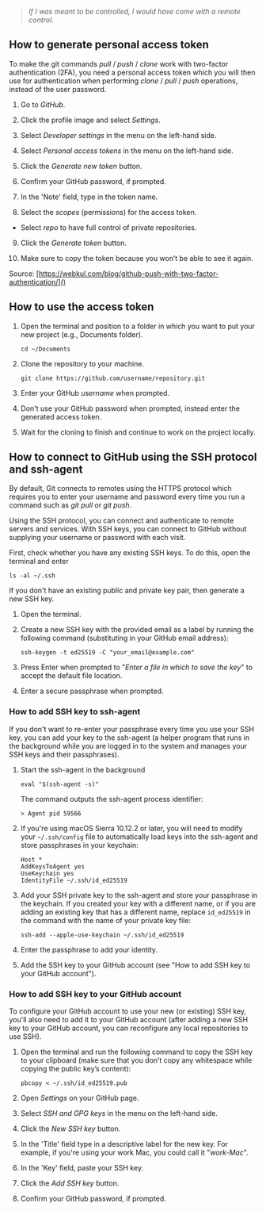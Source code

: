 > *If I was meant to be controlled, I would have come with a remote control.*

## How to generate personal access token

To make the git commands *pull* / *push* / *clone* work with two-factor authentication (2FA), you need a personal access token which you will then use for authentication when performing *clone* / *pull* / *push* operations, instead of the user password.

1. Go to *GitHub*.

2. Click the profile image and select *Settings*.

3. Select *Developer settings* in the menu on the left-hand side.

4. Select *Personal access tokens* in the menu on the left-hand side.

5. Click the *Generate new token* button.

6. Confirm your GitHub password, if prompted.

7. In the 'Note' field, type in the token name.

8. Select the *scopes* (permissions) for the access token.
 - Select *repo* to have full control of private repositories.

9. Click the *Generate token* button.

10. Make sure to copy the token because you won’t be able to see it again.

Source: [https://webkul.com/blog/github-push-with-two-factor-authentication/]()



## How to use the access token

1. Open the terminal and position to a folder in which you want to put your new project (e.g., Documents folder).

	`cd ~/Documents`

2. Clone the repository to your machine.

	`git clone https://github.com/username/repository.git`

3. Enter your GitHub *username* when prompted.

4. Don't use your GitHub password when prompted, instead enter the generated access token.

5. Wait for the cloning to finish and continue to work on the project locally.


## How to connect to GitHub using the SSH protocol and ssh-agent

By default, Git connects to remotes using the HTTPS protocol which requires you to enter your username and password every time you run a command such as *git pull* or *git push*.

Using the SSH protocol, you can connect and authenticate to remote servers and services. With SSH keys, you can connect to GitHub without supplying your username or password with each visit.

First, check whether you have any existing SSH keys. To do this, open the terminal and enter 

`ls -al ~/.ssh`

If you don't have an existing public and private key pair, then generate a new SSH key.
 
1. Open the terminal.
 
2. Create a new SSH key with the provided email as a label by running the following command (substituting in your GitHub email address):

	`ssh-keygen -t ed25519 -C "your_email@example.com"`
 
3. Press Enter when prompted to "*Enter a file in which to save the key*" to accept the default file location.
 
4. Enter a secure passphrase when prompted.
 

### How to add SSH key to ssh-agent

If you don't want to re-enter your passphrase every time you use your SSH key, you can add your key to the ssh-agent (a helper program that runs in the background while you are logged in to the system and manages your SSH keys and their passphrases).
 
1. Start the ssh-agent in the background

	`eval "$(ssh-agent -s)"`
	
	The command outputs the ssh-agent process identifier:

	`> Agent pid 59566`

2. If you're using macOS Sierra 10.12.2 or later, you will need to modify your `~/.ssh/config` file to automatically load keys into the ssh-agent and store passphrases in your keychain:

	```
	Host *
  	AddKeysToAgent yes
  	UseKeychain yes
  	IdentityFile ~/.ssh/id_ed25519
  	```

3. Add your SSH private key to the ssh-agent and store your passphrase in the keychain. If you created your key with a different name, or if you are adding an existing key that has a different name, replace `id_ed25519` in the command with the name of your private key file:

	`ssh-add --apple-use-keychain ~/.ssh/id_ed25519`

4. Enter the passphrase to add your identity.

5. Add the SSH key to your GitHub account (see "How to add SSH key to your GitHub account").


### How to add SSH key to your GitHub account

To configure your GitHub account to use your new (or existing) SSH key, you'll also need to add it to your GitHub account (after adding a new SSH key to your GitHub account, you can reconfigure any local repositories to use SSH).
 
1. Open the terminal and run the following command to copy the SSH key to your clipboard (make sure that you don’t copy any whitespace while copying the public key’s content):

	`pbcopy < ~/.ssh/id_ed25519.pub`

2. Open *Settings* on your GitHub page.

3. Select *SSH and GPG keys* in the menu on the left-hand side.

4. Click the *New SSH key* button.

5. In the 'Title' field type in a descriptive label for the new key. For example, if you're using your work Mac, you could call it "*work-Mac*".

6. In the 'Key' field, paste your SSH key.

7. Click the *Add SSH key* button.

8. Confirm your GitHub password, if prompted.
